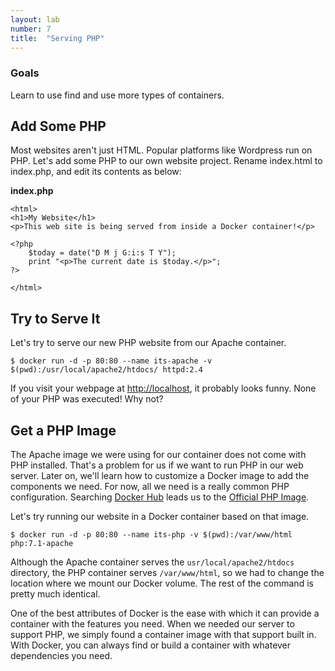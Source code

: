 ```yaml
---
layout: lab
number: 7
title:  "Serving PHP"
---
```


### Goals
Learn to use find and use more types of containers.

## Add Some PHP

Most websites aren't just HTML. Popular platforms like Wordpress run on PHP.
Let's add some PHP to our own website project. Rename index.html to index.php,
and edit its contents as below:

**index.php**

```
<html>
<h1>My Website</h1>
<p>This web site is being served from inside a Docker container!</p>

<?php
    $today = date("D M j G:i:s T Y");
    print "<p>The current date is $today.</p>";
?>

</html>
```

## Try to Serve It

Let's try to serve our new PHP website from our Apache container.
```
$ docker run -d -p 80:80 --name its-apache -v $(pwd):/usr/local/apache2/htdocs/ httpd:2.4
```

If you visit your webpage at [http://localhost](http://localhost/index.php), it probably
looks funny. None of your PHP was executed! Why not?

## Get a PHP Image

The Apache image we were using for our container does not come with PHP
installed. That's a problem for us if we want to run PHP in our web server.
Later on, we'll learn how to customize a Docker image to add the components we
need. For now, all we need is a really common PHP configuration. Searching
[Docker Hub](https://hub.docker.com/) leads us to the [Official PHP
Image](https://hub.docker.com/_/php/).

Let's try running our website in a Docker container based on that image.
```
$ docker run -d -p 80:80 --name its-php -v $(pwd):/var/www/html php:7.1-apache
```

Although the Apache container serves the `usr/local/apache2/htdocs` directory,
the PHP container serves `/var/www/html`, so we had to change the location where
we mount our Docker volume. The rest of the command is pretty much identical.

One of the best attributes of Docker is the ease with which it can provide a
container with the features you need. When we needed our server to support PHP,
we simply found a container image with that support built in. With Docker, you
can always find or build a container with whatever dependencies you need.

